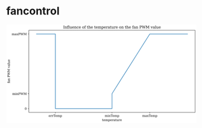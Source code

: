 fancontrol
==========

![Influence of the temperature on the fan PWM value](docs/temperature_pwm.svg)

